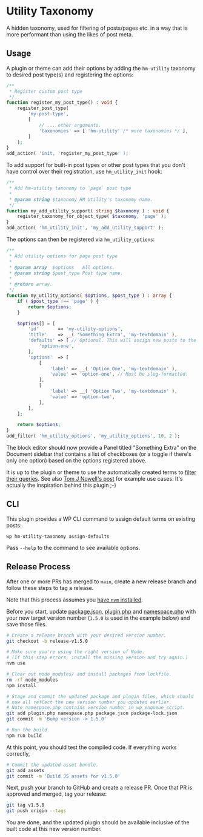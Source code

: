 # Utility Taxonomy

A hidden taxonomy, used for filtering of posts/pages etc. in a way that is more performant than using the likes of post meta.

## Usage

A plugin or theme can add their options by adding the `hm-utility` taxonomy to desired post type(s) and registering the options:

```php
/**
 * Register custom post type
 */
function register_my_post_type() : void {
	register_post_type(
		'my-post-type',
		[
			// ... other arguments.
			'taxonomies' => [ 'hm-utility' /* more taxonomies */ ],
		]
	);
}
add_action( 'init, 'register_my_post_type' );
```

To add support for built-in post types or other post types that you don't have control over their registration, use `hm_utility_init` hook:

```php
/**
 * Add hm-utility taxonomy to `page` post type
 *
 * @param string $taxonomy HM Utility's taxonomy name.
 */
function my_add_utility_support( string $taxonomy ) : void {
	register_taxonomy_for_object_type( $taxonomy, 'page' );
}
add_action( 'hm_utility_init', 'my_add_utility_support' );
```

The options can then be registered via `hm_utility_options`:

```php
/**
 * Add utility options for page post type
 *
 * @param array  $options   All options.
 * @param string $post_type Post type name.
 *
 * @return array.
 */
function my_utility_options( $options, $post_type ) : array {
	if ( $post_type !== 'page' ) {
		return $options;
	}

	$options[] = [
		'id'       => 'my-utility-options',
		'title'    => __( 'Something Extra', 'my-textdomain' ),
		'defaults' => [ // Optional. This will assign new posts to the terms set here.
			'option-one',
		],
		'options'  => [
			[
				'label' => __( 'Option One', 'my-textdomain' ),
				'value' => 'option-one', // Must be slug-formatted.
			],
			[
				'label' => __( 'Option Two', 'my-textdomain' ),
				'value' => 'option-two',
			],
		],
	];

	return $options;
}
add_filter( 'hm_utility_options', 'my_utility_options', 10, 2 );
```

The block editor should now provide a Panel titled "Something Extra" on the Document sidebar that contains a list of checkboxes (or a toggle if there's only one option) based on the options registered above.

It is up to the plugin or theme to use the automatically created terms to [filter their queries](https://developer.wordpress.org/reference/classes/wp_query/#taxonomy-parameters). See also [Tom J Nowell's post](https://tomjn.com/2018/03/16/utility-taxonomies/) for example use cases. It's actually the inspiration behind this plugin ;-)

## CLI

This plugin provides a WP CLI command to assign default terms on existing posts:

```
wp hm-utility-taxonomy assign-defaults
```

Pass `--help` to the command to see available options.

## Release Process

After one or more PRs has merged to `main`, create a new release branch and follow these steps to tag a release.

Note that this process assumes you [have `nvm` installed](https://github.com/nvm-sh/nvm).

Before you start, update [package.json](./package.json), [plugin.php](./plugin.php) and [namespace.php](./inc/namespace.php) with your new target version number (`1.5.0` is used in the example below) and save those files.

```sh
# Create a release branch with your desired version number.
git checkout -b release-v1.5.0

# Make sure you're using the right version of Node.
# (If this step errors, install the missing version and try again.)
nvm use

# Clear out node_modules/ and install packages from lockfile.
rm -rf node_modules
npm install

# Stage and commit the updated package and plugin files, which should
# now all reflect the new version number you updated earlier.
# Note namespace.php contains version number in wp_enqueue_script.
git add plugin.php namespace.php package.json package-lock.json
git commit -m 'Bump version -> 1.5.0'

# Run the build.
npm run build
```

At this point, you should test the compiled code. If everything works correctly,

```sh
# Commit the updated asset bundle.
git add assets
git commit -m 'Build JS assets for v1.5.0'
```

Next, push your branch to GitHub and create a release PR. Once that PR is approved and merged, tag your release:

```sh
git tag v1.5.0
git push origin --tags
```

You are done, and the updated plugin should be available inclusive of the built code at this new version number.
